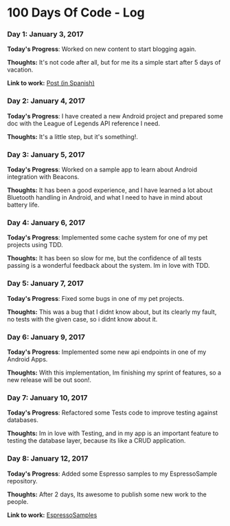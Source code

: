 # 100 Days Of Code - Log

### Day 1: January 3, 2017

**Today's Progress**: Worked on new content to start blogging again.

**Thoughts:** It's not code after all, but for me its a simple start after 5 days of vacation.

**Link to work:** [Post (in Spanish)](http://www.sekthdroid.com/2017/01/de-vuelta-y-con-fuerzas-para-el-blog/)


### Day 2: January 4, 2017

**Today's Progress**: I have created a new Android project and prepared some doc with the League of Legends API reference I need.

**Thoughts:** It's a little step, but it's something!.


### Day 3: January 5, 2017

**Today's Progress**: Worked on a sample app to learn about Android integration with Beacons.

**Thoughts:** It has been a good experience, and I have learned a lot about Bluetooth handling in Android, and what I need to have in mind about battery life.


### Day 4: January 6, 2017

**Today's Progress**: Implemented some cache system for one of my pet projects using TDD.

**Thoughts:** It has been so slow for me, but the confidence of all tests passing is a wonderful feedback about the system. Im in love with TDD.


### Day 5: January 7, 2017

**Today's Progress**: Fixed some bugs in one of my pet projects.

**Thoughts:** This was a bug that I didnt know about, but its clearly my fault, no tests with the given case, so i didnt know about it.


### Day 6: January 9, 2017

**Today's Progress**: Implemented some new api endpoints in one of my Android Apps.

**Thoughts:** With this implementation, Im finishing my sprint of features, so a new release will be out soon!.


### Day 7: January 10, 2017

**Today's Progress**: Refactored some Tests code to improve testing against databases.

**Thoughts:** Im in love with Testing, and in my app is an important feature to testing the database layer, because its like a CRUD application.


### Day 8: January 12, 2017

**Today's Progress**: Added some Espresso samples to my EspressoSample repository.

**Thoughts:** After 2 days, Its awesome to publish some new work to the people.

**Link to work:** [EspressoSamples](https://github.com/SekthDroid/EspressoSamples)
